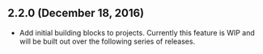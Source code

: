 ## 2.2.0 (December 18, 2016)

- Add initial building blocks to projects.  Currently this feature is WIP and will be built out over the following series of releases.